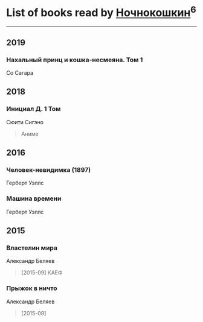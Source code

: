 # List of books read by [Ночнокошкин](http://vk.com/id104299837)<sup>6</sup>
---

## 2019

### Нахальный принц и кошка-несмеяна. Том 1
Со Сагара



## 2018

### Инициал Д. 1 Том
Сюити Сигэно
> Аниме



## 2016

### Человек-невидимка (1897)
Герберт Уэллс


### Машина времени
Герберт Уэллс



## 2015

### Властелин мира
Александр Беляев
> [2015-09] КАЕФ


### Прыжок в ничто
Александр Беляев
> [2015-09] 



